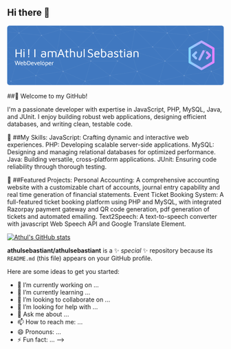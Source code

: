 ## Hi there 👋
![](https://github.com/athulsebastiant/athulsebastiant/blob/main/github-header-image.png)

##👋 Welcome to my GitHub!

I'm a passionate developer with expertise in JavaScript, PHP, MySQL, Java, and JUnit. I enjoy building robust web applications, designing efficient databases, and writing clean, testable code.

🔧 ##My Skills:
JavaScript: Crafting dynamic and interactive web experiences.
PHP: Developing scalable server-side applications.
MySQL: Designing and managing relational databases for optimized performance.
Java: Building versatile, cross-platform applications.
JUnit: Ensuring code reliability through thorough testing.

🚀 ##Featured Projects:
Personal Accounting: A comprehensive accounting website with a customizable chart of accounts, journal entry capability and real time generation of financial statements.
Event Ticket Booking System: A full-featured ticket booking platform using PHP and MySQL, with integrated Razorpay payment gateway and QR code generation, pdf generation of tickets and automated emailing.
Text2Speech: A text-to-speech converter with javascript Web Speech API and Google Translate Element.



[![Athul's GitHub stats](https://github-readme-stats.vercel.app/api?username=athulsebastiant)](https://github.com/athulsebastiant/github-readme-stats)


**athulsebastiant/athulsebastiant** is a ✨ _special_ ✨ repository because its `README.md` (this file) appears on your GitHub profile.

Here are some ideas to get you started:

- 🔭 I’m currently working on ...
- 🌱 I’m currently learning ...
- 👯 I’m looking to collaborate on ...
- 🤔 I’m looking for help with ...
- 💬 Ask me about ...
- 📫 How to reach me: ...
- 😄 Pronouns: ...
- ⚡ Fun fact: ...
-->

